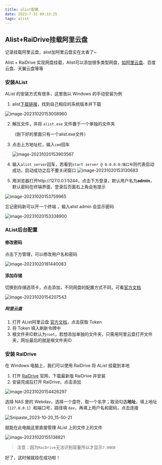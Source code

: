 ```yaml
---
title: alist配置
date: 2023-7-31 09:33:25
tags: alist
---
```

## Alist+RaiDrive挂载阿里云盘

记录挂载阿里云盘，alist加阿里云盘实在太香了~

Alist + RaiDrive 实现网盘挂载，Alist可以添加很多类型网盘，[如阿里云盘](https://www.aliyundrive.com/drive)、百度云盘、天翼云盘等等

### 安装AList

AList 的安装方式有很多，这里我以 Windows 的手动安装为例

1. alist[下载链接](https://github.com/alist-org/alist/releases/tag/v3.16.3)，找到自己相应的系统版本并下载

![image-20231020153008960](https://gitee.com/AsteroidQiao/library-management-system/raw/master/typora/2023-10-20/773e467b3771f428b5fdf5960a6ec39f.png)

2. 解压文件，并将 `alist.exe` 文件置于一个单独的文件夹

   （刚下好的里面只有一个alist.exe文件）

3. 点击上方地址栏，输入`cmd`回车

   ![image-20231020153903567](https://gitee.com/AsteroidQiao/library-management-system/raw/master/typora/2023-10-20/3561ab8d0c5fd6704e21208df1d5654d.png)

4. 输入`alist server`回车，若看到`start server @ 0.0.0.0:端口号`则代表启动成功，启动成功之后不要关闭窗口
   ![image-20231020153130683](https://gitee.com/AsteroidQiao/library-management-system/raw/master/typora/2023-10-20/e332d6e2727d0ca91269597cf7b2d09e.png)

5. 用浏览器打开http://127.0.0.1:5244，点击下方登录，默认用户名为**admin**，默认密码在终端界面，登录后页面右上角会有提示

![image-20231020153759965](https://gitee.com/AsteroidQiao/library-management-system/raw/master/typora/2023-10-20/b7ee3ecb08e03645eaef917a0267cc47.png)



忘记密码新可以开一个终端 ，输入alist admin  会显示密码

![image-20231020153338900](https://gitee.com/AsteroidQiao/library-management-system/raw/master/typora/2023-10-20/2094fb6f1ceb9b7e10fb57ec3ae1f697.png)



### AList后台配置

#### 修改密码

点击下方管理，可以修改用户名和密码

![image-20231020181440083](https://gitee.com/AsteroidQiao/library-management-system/raw/master/typora/2023-10-20/e41f41a90e4922f59654b730d106bf78.png)



#### 添加存储

切换到存储选项卡，点击添加，不同网盘的配置方式不同，可看[官方文档](https://alist.nn.ci/zh/guide/drivers/aliyundrive_open.html)

![image-20231020154207543](https://gitee.com/AsteroidQiao/library-management-system/raw/master/typora/2023-10-20/162f2522a70169107962c4dc87934b01.png)

##### 阿里云盘

1. 打开 AList阿里云盘 [官方文档](https://alist.nn.ci/zh/guide/drivers/aliyundrive_open.html)，点击获取 Token
2. 将 Token 填入刷新令牌中
3. 根文件夹ID默认为`root`，若想添加单独的文件夹，只需用阿里云盘打开文件夹，网址最后的就是根文件夹ID

### 安装 RaiDrive

在 Windows 电脑上，我们可以使用 RaiDrive 将 AList 挂载到本地

1. 打开 [RaiDrive](https://www.raidrive.com/) 官网，下载最新版 RaiDrive 并安装
2. 安装完成后打开 RaiDrive，点击添加

![image-20231020154426297](https://gitee.com/AsteroidQiao/library-management-system/raw/master/typora/2023-10-20/d57942351c25f2122550bc3275963341.png)

选择 NAS 里的 Webdav，选择一个盘符，取一个名字；取消勾选**地址**，填上地址（`127.0.0.1`）和端口号，路径填 `dav`，再填上用户名和密码，点击连接

![Snipaste_2023-10-20_15-50-21](https://gitee.com/AsteroidQiao/library-management-system/raw/master/typora/2023-10-20/3f96fb4f1614cd521f0fbcdc596b521b.png)

就能在此电脑这里直接管理 AList 上的文件上的文件

![image-20231020155138821](https://gitee.com/AsteroidQiao/library-management-system/raw/master/typora/2023-10-20/8f6bb2de60a98111602c8015811c148b.png)

> 注意：因为`RaiDrive`无法识别容量所以才显示`7.99EB`

好了，这时候就挂在成功啦！
